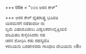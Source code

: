 +++
title = "೦೦೮ ಅರಸ ಕೇಳ್"

+++
ಅರಸ ಕೇಳ್ ಧೃತರಾಷ್ಟ್ರ ಭೂಪತಿ  
ಯರಮನೆಗೆ ನಡೆತಂದರೀ ನಾ  
ಲ್ವರು ವಿಷಾದವಿಡಂಬ ವಿಹ್ವಲಕರಣವೃತ್ತಿಯಲಿ  
ಪರಿಮಿತದಿ ಕುಳ್ಳಿರಿಸಿದರು ಸಹ  
ಚರನ ಶೋಧಿಸಿ ಕಡು ರಹಸ್ಯದೊ  
ಳರಸಿಯನು ಬರಹೇಳಿದರು ಗಾಂಧಾರಿ ದೇವಿಯನು    ॥8॥